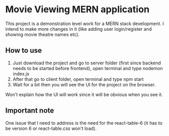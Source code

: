 # Movie Viewing MERN application

This project is a demonstration level work for a MERN stack development. I intend to make more changes in it (like adding user login/register and showing movie theatre names etc).

## How to use

1. Just download the project and go to server folder (first since backend needs to be started before frontend), open terminal and type nodemon index.js
2. After that go to client folder, open terminal and type npm start
3. Wait for a bit then you will see the UI for the project on the browser.

Won't explain how the UI will work since it will be obvious when you see it.

## Important note

One issue that I need to address is the need for the react-table-6 (it has to be version 6 or react-table.css won't load).